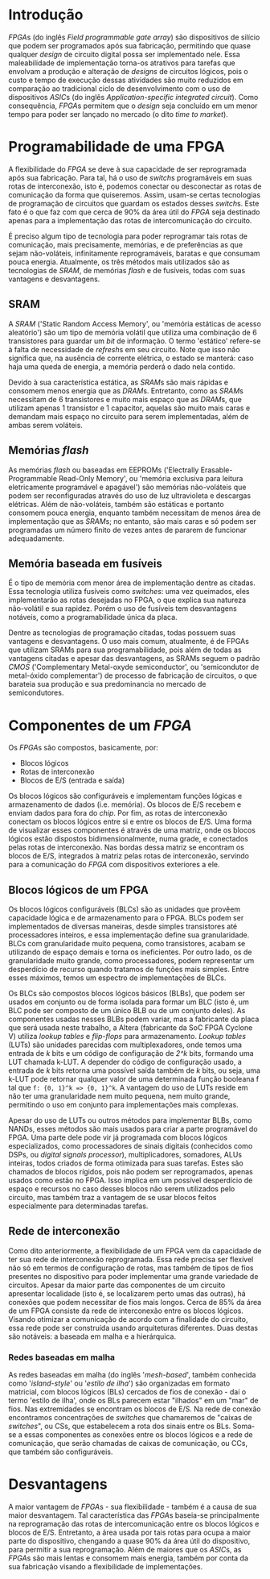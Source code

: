 # Introdução

*FPGA*s (do inglês *Field programmable gate array*) são dispositivos de silício que podem ser programados após sua fabricação, permitindo que quase qualquer *design* de circuito digital possa ser implementado nele. Essa maleabilidade de implementação torna-os atrativos para tarefas que envolvam a produção e alteração de *designs* de circuitos lógicos, pois o custo e tempo de execução dessas atividades são muito reduzidos em comparação ao tradicional ciclo de desenvolvimento com o uso de dispositivos *ASIC*s (do inglês *Application-specific integrated circuit*). Como consequência, *FPGA*s permitem que o *design* seja concluído em um menor tempo para poder ser lançado no mercado (o dito *time to market*).


# Programabilidade de uma FPGA

A flexibilidade do *FPGA* se deve à sua capacidade de ser reprogramada após sua fabricação. Para tal, há o uso de *switch*s programáveis em suas rotas de interconexão, isto é, podemos conectar ou desconectar as rotas de comunicação da forma que quiseremos. Assim, usam-se certas tecnologias de programação de circuitos que guardam os estados desses *switch*s. Este fato é o que faz com que cerca de 90% da área útil do *FPGA* seja destinado apenas para a implementação das rotas de intercomunicação do circuito.

É preciso algum tipo de tecnologia para poder reprogramar tais rotas de comunicação, mais precisamente, memórias, e de preferências as que sejam não-voláteis, infinitamente reprogramáveis, baratas e que consumam pouca energia. Atualmente, os três métodos mais utilizados são as tecnologias de *SRAM*, de memórias *flash* e de fusíveis, todas com suas vantagens e desvantagens.

## SRAM

A *SRAM* ('Static Random Access Memory', ou 'memória estáticas de acesso aleatório') são um tipo de memória volátil que utiliza uma combinação de 6 transistores para guardar um *bit* de informação. O termo 'estático' refere-se à falta de necessidade de *refresh*s em seu circuito. Note que isso não significa que, na ausência de corrente elétrica, o estado se manterá: caso haja uma queda de energia, a memória perderá o dado nela contido.

Devido à sua característica estática, as *SRAM*s são mais rápidas e consomem menos energia que as *DRAM*s. Entretanto, como as *SRAM*s necessitam de 6 transistores e muito mais espaço que as *DRAM*s, que utilizam apenas 1 transistor e 1 capacitor, aquelas são muito mais caras e demandam mais espaço no circuito para serem implementadas, além de ambas serem voláteis.

## Memórias *flash*

As memórias *flash* ou baseadas em EEPROMs ('Electrally Erasable-Programmable Read-Only Memory', ou 'memória exclusiva para leitura eletricamente programável e apagável') são memórias não-voláteis que podem ser reconfiguradas através do uso de luz ultravioleta e descargas elétricas. Além de não-voláteis, também são estáticas e portanto consomem pouca energia, enquanto também necessitam de menos área de implementação que as *SRAM*s; no entanto, são mais caras e só podem ser programadas um número finito de vezes antes de pararem de funcionar adequadamente. 

## Memória baseada em fusíveis

É o tipo de memória com menor área de implementação dentre as citadas. Essa tecnologia utiliza fusíveis como *switches*: uma vez queimados, eles implementarão as rotas desejadas no FPGA, o que explica sua natureza não-volátil e sua rapidez. Porém o uso de fusíveis tem desvantagens notáveis, como a programabilidade única da placa.

Dentre as tecnologias de programação citadas, todas possuem suas vantagens e desvantagens. O uso mais comum, atualmente, é de FPGAs que utilizam SRAMs para sua programabilidade, pois além de todas as vantagens citadas e apesar das desvantagens, as SRAMs seguem o padrão *CMOS* ('Complementary Metal-oxyde semiconductor', ou 'semicondutor de metal-óxido complementar') de processo de fabricação de circuitos, o que barateia sua produção e sua predominancia no mercado de semicondutores.


# Componentes de um *FPGA*

Os *FPGA*s são compostos, basicamente, por:

- Blocos lógicos
- Rotas de interconexão
- Blocos de E/S (entrada e saída)

Os blocos lógicos são configuráveis e implementam funções lógicas e armazenamento de dados (i.e. memória). Os blocos de E/S recebem e enviam dados para fora do *chip*. Por fim, as rotas de interconexão conectam os blocos lógicos entre si e entre os blocos de E/S. Uma forma de visualizar esses componentes é através de uma matriz, onde os blocos lógicos estão dispostos bidimensionalmente, numa grade, e conectados pelas rotas de interconexão. Nas bordas dessa matriz se encontram os blocos de E/S, integrados à matriz pelas rotas de interconexão, servindo para a comunicação do *FPGA* com dispositivos exteriores a ele.


## Blocos lógicos de um FPGA

Os blocos lógicos configuráveis (BLCs) são as unidades que provêem capacidade lógica e de armazenamento para o FPGA. BLCs podem ser implementados de diversas maneiras, desde simples transistores até processadores inteiros, e essa implementação define sua granularidade. BLCs com granularidade muito pequena, como transistores, acabam se utilizando de espaço demais e torna os ineficientes. Por outro lado, os de granularidade muito grande, como processadores, podem representar um desperdício de recurso quando tratamos de funções mais simples.
Entre esses máximos, temos um espectro de implementações de BLCs. 

Os BLCs são compostos blocos lógicos básicos (BLBs), que podem ser usados em conjunto ou de forma isolada para formar um BLC (isto é, um BLC pode ser composto de um único BLB ou de um conjunto deles). As componentes usadas nesses BLBs podem variar, mas a fabricante da placa que será usada neste trabalho, a Altera (fabricante da SoC FPGA Cyclone V) utiliza *lookup tables* e *flip-flops* para armazenamento. *Lookup tables* (LUTs) são unidades parecidas com multiplexadores, onde temos uma entrada de *k* bits e um código de configuração de *2^k* bits, formando uma LUT chamada k-LUT. A depender do código de configuração usado, a entrada de *k* bits retorna uma possível saída também de *k* bits, ou seja, uma k-LUT pode retornar qualquer valor de uma determinada função booleana f tal que ```f: {0, 1}^k => {0, 1}^k```. A vantagem do uso de LUTs reside em não ter uma granularidade nem muito pequena, nem muito grande, permitindo o uso em conjunto para implementações mais complexas.

Apesar do uso de LUTs ou outros métodos para implementar BLBs, como NANDs, esses métodos são mais usados para criar a parte programável do FPGA. Uma parte dele pode vir já programada com blocos lógicos especializados, como processadores de sinais digitais (conhecidos como DSPs, ou *digital signals processor*), multiplicadores, somadores, ALUs inteiras, todos criados de forma otimizada para suas tarefas. Estes são chamados de blocos rígidos, pois não podem ser reprogramados, apenas usados como estão no FPGA. Isso implica em um possível desperdício de espaço e recursos no caso desses blocos não serem utilizados pelo circuito, mas também traz a vantagem de se usar blocos feitos especialmente para determinadas tarefas.

## Rede de interconexão

Como dito anteriormente, a flexibilidade de um FPGA vem da capacidade de ter sua rede de interconexão reprogramada. Essa rede precisa ser flexível não só em termos de configuração de rotas, mas também de tipos de fios presentes no dispositivo para poder implementar uma grande variedade de circuitos. Apesar da maior parte das componentes de um circuito apresentar localidade (isto é, se localizarem perto umas das outras), há conexões que podem necessitar de fios mais longos.
Cerca de 85% da área de um FPGA consiste da rede de interconexão entre os blocos lógicos. Visando otimizar a comunicação de acordo com a finalidade do circuito, essa rede pode ser construída usando arquiteturas diferentes. Duas destas são notáveis: a baseada em malha e a hierárquica.

### Redes baseadas em malha

As redes baseadas em malha (do inglês '*mesh-based*', também conhecida como '*island-style*' ou '*estilo de ilha*') são organizadas em formato matricial, com blocos lógicos (BLs) cercados de fios de conexão - daí o termo 'estilo de ilha', onde os BLs parecem estar "ilhados" em um "mar" de fios. Nas extremidades se encontram os blocos de E/S. Na rede de conexão encontramos concentrações de *switches* que chamaremos de "caixas de *switches*", ou CSs, que estabelecem a rota dos sinais entre os BLs. Soma-se a essas componentes as conexões entre os blocos lógicos e a rede de comunicação, que serão chamadas de caixas de comunicação, ou CCs, que também são configuráveis.

# Desvantagens

A maior vantagem de *FPGA*s - sua flexibilidade - também é a causa de sua maior desvantagem. Tal característica das *FPGA*s baseia-se principalmente na reprogramação das rotas de intercomunicação entre os blocos lógicos e blocos de E/S. Entretanto, a área usada por tais rotas para ocupa a maior parte do dispositivo, chengando a quase 90% da área útil do dispositivo, para permitir a sua reprogramação. Além de maiores que os *ASIC*s, as *FPGA*s são mais lentas e consomem mais energia, também por conta da sua fabricação visando a flexibilidade de implementações.